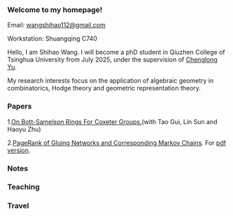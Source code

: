 ### Welcome to my homepage!

Email: wangshihao112@gmail.com

Workstation: Shuangqing C740

Hello, I am Shihao Wang. I will become a phD student in Qiuzhen College of Tsinghua University from July 2025, under the supervision of [Chenglong Yu](https://chenglongyu.github.io/). 

My research interests focus on the application of algebraic geometry in combinatorics, Hodge theory and geometric representation theory.

### Papers

1.[On Bott-Samelson Rings For Coxeter Groups.](http://arxiv.org/abs/2408.10155)(with Tao Gui, Lin Sun and Haoyu Zhu)

2.[PageRank of Gluing Networks and Corresponding Markov Chains](https://www.mdpi.com/2227-7390/13/13/2080). For [pdf version](https://www.mdpi.com/2227-7390/13/13/2080/pdf).

### Notes

### Teaching

### Travel
   
